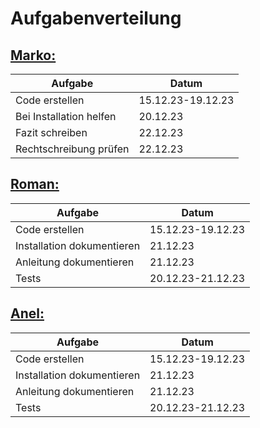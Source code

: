 # Aufgabenverteilung


## <ins>Marko:</ins>

| Aufgabe | Datum |
| ------- | --------- |
| Code erstellen | 15.12.23-19.12.23 |
| Bei Installation helfen | 20.12.23 |
| Fazit schreiben | 22.12.23 |
| Rechtschreibung prüfen | 22.12.23 |

## <ins>Roman:</ins>
| Aufgabe | Datum |
| ------- | --------- |
| Code erstellen | 15.12.23-19.12.23 |
| Installation dokumentieren | 21.12.23 |
| Anleitung dokumentieren | 21.12.23 |
| Tests | 20.12.23-21.12.23|


## <ins>Anel:</ins>
| Aufgabe | Datum |
| ------- | --------- |
| Code erstellen | 15.12.23-19.12.23 |
| Installation dokumentieren | 21.12.23 |
| Anleitung dokumentieren | 21.12.23 |
| Tests | 20.12.23-21.12.23|

